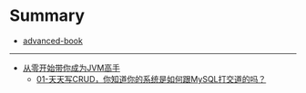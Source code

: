 # Summary

* [advanced-book](README.md)

---

* [从零开始带你成为JVM高手](/JVM/README.md)
  * [01-天天写CRUD，你知道你的系统是如何跟MySQL打交道的吗？](/JVM/01-天天写CRUD，你知道你的系统是如何跟MySQL打交道的吗？.md)


